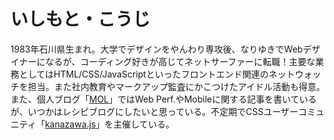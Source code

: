 いしもと・こうじ
=======================

1983年石川県生まれ。大学でデザインをやんわり専攻後、なりゆきでWebデザイナーになるが、コーディング好きが高じてネットサーファーに転職！主要な業務としてはHTML/CSS/JavaScriptといったフロントエンド関連のネットウォッチを担当。また社内教育やマークアップ監査にかこつけたアイドル活動も得意。また、個人ブログ「[MOL](http://t32k.me/mol/)」ではWeb Perf.やMobileに関する記事を書いているが、いつかはレシピブログにしたいと思っている。不定期でCSSユーザーコミュニティ「[kanazawa.js](http://kanazawajs.tumblr.com/)」を主催している。

